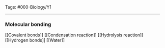 Tags: #000-Biology/Y1

---
### Molecular bonding
[[Covalent bonds]]
[[Condensation reaction]]
[[Hydrolysis reaction]]
[[Hydrogen bonds]]
[[Water]]


